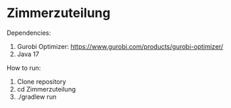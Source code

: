 # Zimmerzuteilung

Dependencies:
1. Gurobi Optimizer: https://www.gurobi.com/products/gurobi-optimizer/
2. Java 17

How to run: 
1. Clone repository
2. cd Zimmerzuteilung
3. ./gradlew run
